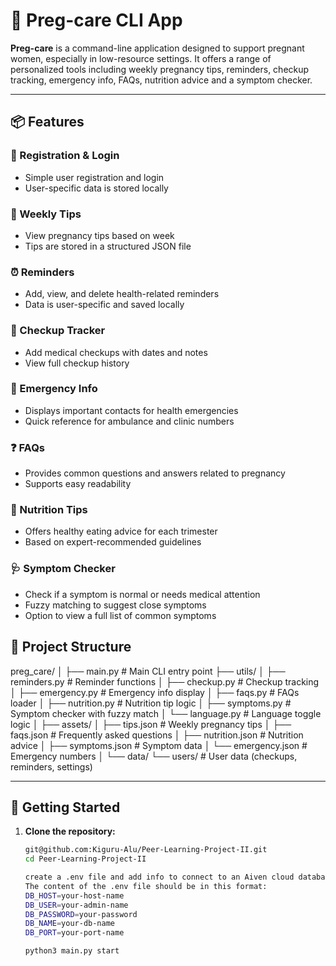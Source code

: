 # 🤰 Preg-care CLI App

**Preg-care** is a command-line application designed to support pregnant women, especially in low-resource settings. It offers a range of personalized tools including weekly pregnancy tips, reminders, checkup tracking, emergency info, FAQs, nutrition advice and a symptom checker.

---

## 📦 Features

### 📝 Registration & Login
- Simple user registration and login
- User-specific data is stored locally

### 📅 Weekly Tips
- View pregnancy tips based on week
- Tips are stored in a structured JSON file

### ⏰ Reminders
- Add, view, and delete health-related reminders
- Data is user-specific and saved locally

### 🏥 Checkup Tracker
- Add medical checkups with dates and notes
- View full checkup history

### 🚨 Emergency Info
- Displays important contacts for health emergencies
- Quick reference for ambulance and clinic numbers

### ❓ FAQs
- Provides common questions and answers related to pregnancy
- Supports easy readability

### 🥦 Nutrition Tips
- Offers healthy eating advice for each trimester
- Based on expert-recommended guidelines

### 🩺 Symptom Checker
- Check if a symptom is normal or needs medical attention
- Fuzzy matching to suggest close symptoms
- Option to view a full list of common symptoms



## 📁 Project Structure
preg_care/
│
├── main.py # Main CLI entry point
├── utils/
│ ├── reminders.py # Reminder functions
│ ├── checkup.py # Checkup tracking
│ ├── emergency.py # Emergency info display
│ ├── faqs.py # FAQs loader
│ ├── nutrition.py # Nutrition tip logic
│ ├── symptoms.py # Symptom checker with fuzzy match
│ └── language.py # Language toggle logic
│
├── assets/
│ ├── tips.json # Weekly pregnancy tips
│ ├── faqs.json # Frequently asked questions
│ ├── nutrition.json # Nutrition advice
│ ├── symptoms.json # Symptom data
│ └── emergency.json # Emergency numbers
│
└── data/
└── users/ # User data (checkups, reminders, settings)


---

## 🚀 Getting Started

1. **Clone the repository:**
   ```bash
   git@github.com:Kiguru-Alu/Peer-Learning-Project-II.git
   cd Peer-Learning-Project-II

   create a .env file and add info to connect to an Aiven cloud database. 
   The content of the .env file should be in this format:
   DB_HOST=your-host-name
   DB_USER=your-admin-name
   DB_PASSWORD=your-password
   DB_NAME=your-db-name
   DB_PORT=your-port-name

   python3 main.py start



